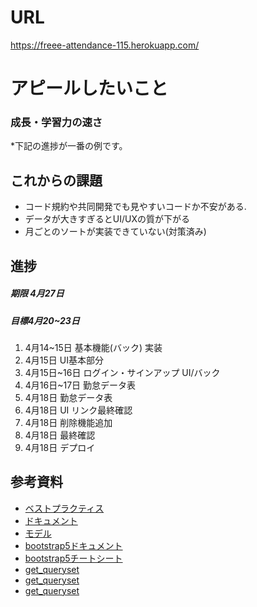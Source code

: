 # URL
https://freee-attendance-115.herokuapp.com/

# アピールしたいこと
### 成長・学習力の速さ
*下記の進捗が一番の例です。
　　
## これからの課題
- コード規約や共同開発でも見やすいコードか不安がある.
- データが大きすぎるとUI/UXの質が下がる
- 月ごとのソートが実装できていない(対策済み)

## 進捗
##### 期限 4月27日
##### 目標4月20~23日
1. 4月14~15日 基本機能(バック) 実装
2. 4月15日 UI基本部分
3. 4月15日~16日 ログイン・サインアップ UI/バック
4. 4月16日~17日 勤怠データ表
5. 4月18日 勤怠データ表
6. 4月18日 UI リンク最終確認
7. 4月18日 削除機能追加
8. 4月18日 最終確認
9. 4月18日 デプロイ

## 参考資料
- [ベストプラクティス](https://create-it-myself.com/know-how/best-practices-for-getting-started-with-django-development/)
- [ドキュメント](https://docs.djangoproject.com/ja/4.0/)
- [モデル](https://qiita.com/okoppe8/items/a1149b2be54441951de1)
- [bootstrap5ドキュメント](https://getbootstrap.jp/)
- [bootstrap5チートシート](https://bootstrap-cheatsheet.themeselection.com/)
- [get_queryset](https://thinkami.hatenablog.com/entry/2016/03/17/003140)
- [get_queryset](https://noauto-nolife.com/post/django-post-request/)
- [get_queryset](https://qiita.com/keishi04hrikzira/items/ecd9940a944d039cd5d3)

